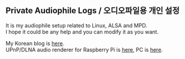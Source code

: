 ## Private Audiophile Logs / 오디오파일용 개인 설정

It is my audiophile setup related to Linux, ALSA and MPD.  
I hope it could be any help and you can modify it as you want.

My Korean blog is [here](http://parkmino45.blog.me/).  
UPnP/DLNA audio renderer for Raspberry Pi is [here](https://drive.google.com/file/d/0B33LiMpVXH_FZW5zOUdYaWtSNFk/view?usp=sharing), PC is [here](https://drive.google.com/file/d/0B33LiMpVXH_FSnRSSC1zUVRncUE/view?usp=sharing).